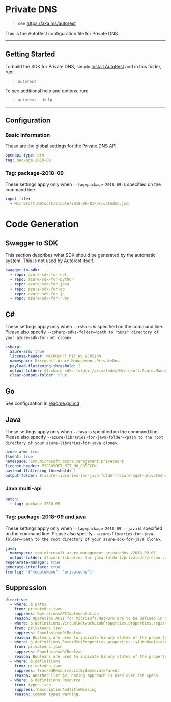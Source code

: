 # Private DNS

> see https://aka.ms/autorest

This is the AutoRest configuration file for Private DNS.

---

## Getting Started

To build the SDK for Private DNS, simply [Install AutoRest](https://aka.ms/autorest/install) and in this folder, run:

> `autorest`

To see additional help and options, run:

> `autorest --help`

---

## Configuration

### Basic Information

These are the global settings for the Private DNS API.

``` yaml
openapi-type: arm
tag: package-2018-09
```

### Tag: package-2018-09

These settings apply only when `--tag=package-2018-09` is specified on the command line.

``` yaml $(tag) == 'package-2018-09'
input-file:
  - Microsoft.Network/stable/2018-09-01/privatedns.json
```

# Code Generation

## Swagger to SDK

This section describes what SDK should be generated by the automatic system.
This is not used by Autorest itself.

``` yaml $(swagger-to-sdk)
swagger-to-sdk:
  - repo: azure-sdk-for-net
  - repo: azure-sdk-for-python
  - repo: azure-sdk-for-java
  - repo: azure-sdk-for-go
  - repo: azure-sdk-for-js
  - repo: azure-sdk-for-ruby
```

## C#

These settings apply only when `--csharp` is specified on the command line.
Please also specify `--csharp-sdks-folder=<path to "SDKs" directory of your azure-sdk-for-net clone>`.

``` yaml $(csharp)
csharp:
  azure-arm: true
  license-header: MICROSOFT_MIT_NO_VERSION
  namespace: Microsoft.Azure.Management.PrivateDns
  payload-flattening-threshold: 2
  output-folder: $(csharp-sdks-folder)/privatedns/Microsoft.Azure.Management.PrivateDns/src/Generated
  clear-output-folder: true
```

## Go

See configuration in [readme.go.md](./readme.go.md)

## Java

These settings apply only when `--java` is specified on the command line.
Please also specify `--azure-libraries-for-java-folder=<path to the root directory of your azure-libraries-for-java clone>`.

``` yaml $(java)
azure-arm: true
fluent: true
namespace: com.microsoft.azure.management.privatedns
license-header: MICROSOFT_MIT_NO_CODEGEN
payload-flattening-threshold: 1
output-folder: $(azure-libraries-for-java-folder)/azure-mgmt-privatedns
```

### Java multi-api

``` yaml $(java) && $(multiapi)
batch:
  - tag: package-2018-09
```

### Tag: package-2018-09 and java

These settings apply only when `--tag=package-2018-09 --java` is specified on the command line.
Please also specify `--azure-libraries-for-java-folder=<path to the root directory of your azure-sdk-for-java clone>`.

``` yaml $(tag) == 'package-2018-09' && $(java) && $(multiapi)
java:
  namespace: com.microsoft.azure.management.privatedns.v2018_09_01
  output-folder: $(azure-libraries-for-java-folder)/privatedns/resource-manager/v2018_09_01
regenerate-manager: true
generate-interface: true
fconfig: '{"moduleName": "privatedns"}'
```

## Suppression

``` yaml
directive:
  - where: $.paths
    from: privatedns.json
    suppress: OperationsAPIImplementation
    reason: Operation APIs for Microsoft.Network are to be defined in Network swagger.
  - where: $.definitions.VirtualNetworkLinkProperties.properties.registrationEnabled
    from: privatedns.json
    suppress: EnumInsteadOfBoolean
    reason: Booleans are used to indicate binary states of the property, enum is not appropriate.
  - where: $.definitions.RecordSetProperties.properties.isAutoRegistered
    from: privatedns.json
    suppress: EnumInsteadOfBoolean
    reason: Booleans are used to indicate binary states of the property, enum is not appropriate.
  - where: $.definitions
    from: privatedns.json
    suppress: TrackedResourceListByImmediateParent
    reason: Another list API naming approach is used over the specs.
  - where: $.definitions.Resource
    from: types.json
    suppress: DescriptionAndTitleMissing
    reason: Common types warning.
```
